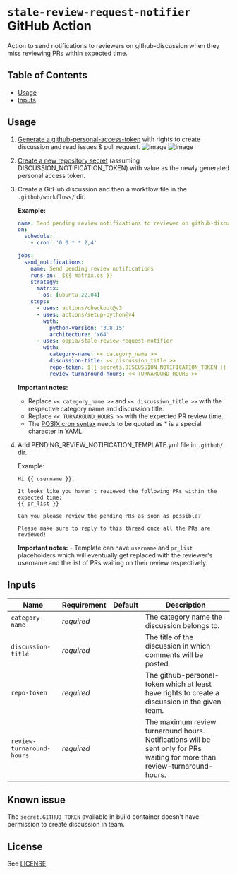 # `stale-review-request-notifier` GitHub Action

Action to send notifications to reviewers on github-discussion when they miss reviewing PRs within expected time.

## Table of Contents

* [Usage](#usage)
* [Inputs](#inputs)

## Usage
1. [Generate a github-personal-access-token](https://docs.github.com/en/authentication/keeping-your-account-and-data-secure/creating-a-personal-access-token) with rights to create discussion and read issues & pull request.
![image](https://user-images.githubusercontent.com/16653571/137939909-08edfe36-8bb3-475a-ad51-f2f2d4861da4.png)
![image](https://user-images.githubusercontent.com/16653571/137939045-c3b73543-81fb-410c-895a-73753344f901.png)

2. [Create a new repository secret](https://docs.github.com/en/actions/security-guides/encrypted-secrets#creating-encrypted-secrets-for-a-repository) (assuming DISCUSSION_NOTIFICATION_TOKEN) with value as the newly generated personal access token.

3. Create a GitHub discussion and then a workflow file in the `.github/workflows/` dir.

    **Example:**
    ```yaml
    name: Send pending review notifications to reviewer on github-discussion
    on:
      schedule:
        - cron: '0 0 * * 2,4'

    jobs:
      send_notifications:
        name: Send pending review notifications
        runs-on:  ${{ matrix.os }}
        strategy:
          matrix:
            os: [ubuntu-22.04]
        steps:
          - uses: actions/checkout@v3
          - uses: actions/setup-python@v4
            with:
              python-version: '3.8.15'
              architecture: 'x64'
          - uses: oppia/stale-review-request-notifier
            with:
              category-name: << category_name >>
              discussion-title: << discussion_title >>
              repo-token: ${{ secrets.DISCUSSION_NOTIFICATION_TOKEN }}
              review-turnaround-hours: << TURNAROUND_HOURS >>
    ```
    **Important notes:**
      - Replace `<< category_name >>` and `<< discussion_title >>` with the respective category name and discussion title.
      - Replace `<< TURNAROUND_HOURS >>` with the expected PR review time.
      - The [POSIX cron syntax](https://pubs.opengroup.org/onlinepubs/9699919799/utilities/crontab.html#tag_20_25_07) needs to be quoted as * is a special character in YAML.

4. Add PENDING_REVIEW_NOTIFICATION_TEMPLATE.yml file in `.github/` dir.

   Example:
   ```
   Hi {{ username }},

   It looks like you haven't reviewed the following PRs within the expected time:
   {{ pr_list }}

   Can you please review the pending PRs as soon as possible?

   Please make sure to reply to this thread once all the PRs are reviewed!
   ```
     **Important notes:**
       - Template can have `username` and  `pr_list` placeholders which will eventually get replaced with the reviewer's username and the list of PRs waiting on their review respectively.

## Inputs

| Name          | Requirement | Default | Description |
| ------------- | ----------- | ------- | ----------- |
| `category-name`               | _required_  | | The category name the discussion belongs to.|
| `discussion-title`  | _required_  | | The title of the discussion in which comments will be posted.
| `repo-token`              | _required_  | | The github-personal-token which at least have rights to create a discussion in the given team. |
| `review-turnaround-hours` | _required_  | | The maximum review turnaround hours. Notifications will be sent only for PRs waiting for more than review-turnaround-hours.|

## Known issue

The `secret.GITHUB_TOKEN` available in build container doesn't have permission to create discussion in team.

## License

See [LICENSE](LICENSE).
